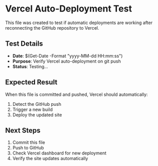 # Vercel Auto-Deployment Test

This file was created to test if automatic deployments are working after reconnecting the GitHub repository to Vercel.

## Test Details
- **Date**: $(Get-Date -Format "yyyy-MM-dd HH:mm:ss")
- **Purpose**: Verify Vercel auto-deployment on git push
- **Status**: Testing...

## Expected Result
When this file is committed and pushed, Vercel should automatically:
1. Detect the GitHub push
2. Trigger a new build
3. Deploy the updated site

## Next Steps
1. Commit this file
2. Push to GitHub
3. Check Vercel dashboard for new deployment
4. Verify the site updates automatically
